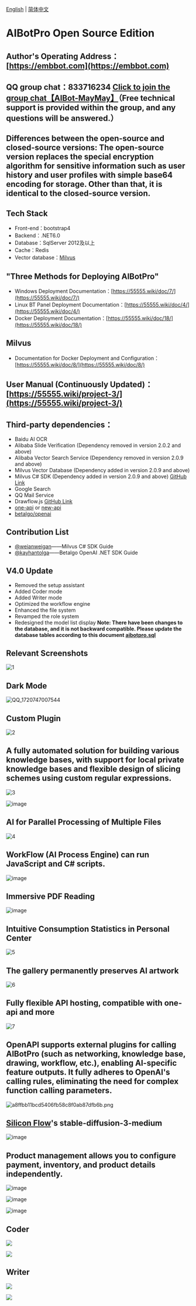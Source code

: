 [English](https://github.com/MayDay-wpf/AIBotPublic/blob/main/Readme-en.md) | [简体中文](https://github.com/MayDay-wpf/AIBotPublic/blob/main/Readme.md)
# AIBotPro Open Source Edition
## Author's Operating Address：[https://embbot.com](https://embbot.com)
## QQ group chat：833716234 [Click to join the group chat【AIBot-MayMay】](https://qm.qq.com/q/2Wqd6MpW3S)（Free technical support is provided within the group, and any questions will be answered.）
## Differences between the open-source and closed-source versions: The open-source version replaces the special encryption algorithm for sensitive information such as user history and user profiles with simple base64 encoding for storage. Other than that, it is identical to the closed-source version.
## Tech Stack
* Front-end：bootstrap4
* Backend：.NET6.0
* Database：SqlServer 2012及以上
* Cache：Redis
* Vector database：[Milvus](https://github.com/milvus-io/milvus)
## "Three Methods for Deploying AIBotPro"
* Windows Deployment Documentation：[https://55555.wiki/doc/7/](https://55555.wiki/doc/7/)
* Linux BT Panel Deployment Documentation：[https://55555.wiki/doc/4/](https://55555.wiki/doc/4/)
* Docker Deployment Documentation：[https://55555.wiki/doc/18/](https://55555.wiki/doc/18/)
## Milvus 
* Documentation for Docker Deployment and Configuration：[https://55555.wiki/doc/8/](https://55555.wiki/doc/8/)

## User Manual (Continuously Updated)：[https://55555.wiki/project-3/](https://55555.wiki/project-3/)


## Third-party dependencies：
- Baidu AI OCR
- Alibaba Slide Verification (Dependency removed in version 2.0.2 and above)
- Alibaba Vector Search Service (Dependency removed in version 2.0.9 and above)
- Milvus Vector Database (Dependency added in version 2.0.9 and above)
- Milvus C# SDK (Dependency added in version 2.0.9 and above) [GitHub Link](https://github.com/milvus-io/milvus-sdk-csharp)
- Google Search
- QQ Mail Service
- Drawflow.js [GitHub Link](https://github.com/jerosoler/Drawflow)
- [one-api](https://github.com/songquanpeng/one-api) or [new-api](https://github.com/Calcium-Ion/new-api)
- [betalgo/openai](https://github.com/betalgo/openai)
  
## Contribution List
* [@weianweigan](https://github.com/weianweigan)——Milvus C# SDK Guide
* [@kayhantolga](https://github.com/kayhantolga)——Betalgo OpenAI .NET SDK Guide

## V4.0 Update
- Removed the setup assistant
- Added Coder mode
- Added Writer mode
- Optimized the workflow engine
- Enhanced the file system
- Revamped the role system
- Redesigned the model list display
**Note: There have been changes to the database, and it is not backward compatible. Please update the database tables according to this document [aibotpro.sql](https://github.com/MayDay-wpf/AIBotPublic/blob/main/aibotpro.sql)**

## Relevant Screenshots
![1](https://i.mij.rip/2024/02/27/b47660352729d9028be6f7edd0bd2c51.png)

## Dark Mode
![QQ_1720747007544](https://github.com/user-attachments/assets/f697f1b1-4354-4902-8669-564e6df5c1e3)

## Custom Plugin
![2](https://i.mij.rip/2024/02/27/56b35026e63d56ffe3cfe11b188d6af4.png)

## A fully automated solution for building various knowledge bases, with support for local private knowledge bases and flexible design of slicing schemes using custom regular expressions.
![3](https://github.com/MayDay-wpf/AIBotPublic/assets/58774414/66e73f60-8baa-4a93-8beb-30e341afaedd)

![image](https://github.com/MayDay-wpf/AIBotPublic/assets/58774414/bff03cfc-9afc-4462-8ec9-a7cdd9035a84)

## AI for Parallel Processing of Multiple Files
![4](https://i.mij.rip/2024/02/27/a1681df1f0ea887d74beacf72adff1a6.png)

## WorkFlow (AI Process Engine) can run JavaScript and C# scripts.
![image](https://github.com/user-attachments/assets/e7e40bb0-c32e-4808-866c-c660a97b2291)

## Immersive PDF Reading
![image](https://github.com/user-attachments/assets/60f47f52-d756-407d-a30d-8efb133e67b3)

## Intuitive Consumption Statistics in Personal Center
![5](https://i.mij.rip/2024/02/27/ea673cde87609b7b053eaa30a93c7860.png)

## The gallery permanently preserves AI artwork
![6](https://i.mij.rip/2024/02/27/c58fbc39e613517376e07e5a92ac3c23.png)

## Fully flexible API hosting, compatible with one-api and more
![7](https://i.mij.rip/2024/02/27/cc8b844bdd329ddd301c169f312d5594.png)

## OpenAPI supports external plugins for calling AIBotPro (such as networking, knowledge base, drawing, workflow, etc.), enabling AI-specific feature outputs. It fully adheres to OpenAI's calling rules, eliminating the need for complex function calling parameters.
![a8ffbb11bcd5406fb58c8f0ab87dfb6b.png](https://ice.frostsky.com/2024/04/05/a8ffbb11bcd5406fb58c8f0ab87dfb6b.png)

## [Silicon Flow](https://siliconflow.cn/)'s stable-diffusion-3-medium
![image](https://github.com/user-attachments/assets/26261552-394c-433d-bbc5-009a380729e2)

## Product management allows you to configure payment, inventory, and product details independently.
![image](https://github.com/MayDay-wpf/AIBotPublic/assets/58774414/d27420c9-6ec4-4a23-996b-d183af4a823d)

![image](https://github.com/MayDay-wpf/AIBotPublic/assets/58774414/3dddc8d2-5edc-40df-b4fe-f4a28f7ec557)

![image](https://github.com/MayDay-wpf/AIBotPublic/assets/58774414/e8d12ff7-a300-4bab-bfca-56fd0d502e2f)

## Coder
![](https://img2anywhere-hk.maymay5.com/imgs/2025/02/2e99ced1c78448dc.png)

![](https://img2anywhere-hk.maymay5.com/imgs/2025/02/7eed10afc296f73d.png)

## Writer
![](https://img2anywhere-hk.maymay5.com/imgs/2025/02/0e3b22b97a8351ba.png)

![](https://img2anywhere-hk.maymay5.com/imgs/2025/02/60a62fcc7d1606cd.png)

